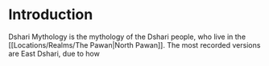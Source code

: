 # Introduction
Dshari Mythology is the mythology of the Dshari people, who live in the [[Locations/Realms/The Pawan|North Pawan]]. The most recorded versions are East Dshari, due to how 